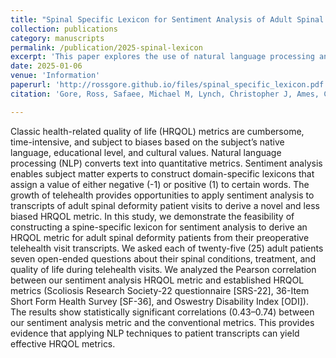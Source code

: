 ```yaml
---
title: "Spinal Specific Lexicon for Sentiment Analysis of Adult Spinal Deformity Patient Interviews Correlate with SRS22, SF36, and ODI Scores: A Pilot Study of 25 Patients"
collection: publications
category: manuscripts
permalink: /publication/2025-spinal-lexicon
excerpt: 'This paper explores the use of natural language processing and sentiment analysis on telehealth visit transcripts to develop a novel health-related quality of life (HRQOL) metric for adult spinal deformity patients. The study demonstrates significant correlations between this new sentiment analysis-based metric and conventional HRQOL measures, suggesting that NLP techniques applied to patient transcripts can produce effective HRQOL metrics.'
date: 2025-01-06
venue: 'Information'
paperurl: 'http://rossgore.github.io/files/spinal_specific_lexicon.pdf'
citation: 'Gore, Ross, Safaee, Michael M, Lynch, Christopher J, Ames, Chris P. (2025). "Spinal Specific Lexicon for Sentiment Analysis of Adult Spinal Deformity Patient Interviews Correlate with SRS22, SF36, and Odi Scores: A Pilot Study of 25 Patients." <i>Information</i>.'

---
```

Classic health-related quality of life (HRQOL) metrics are cumbersome, time-intensive, and subject to biases based on the subject’s native language, educational level, and cultural values. Natural language processing (NLP) converts text into quantitative metrics. Sentiment analysis enables subject matter experts to construct domain-specific lexicons that assign a value of either negative (-1) or positive (1) to certain words. The growth of telehealth provides opportunities to apply sentiment analysis to transcripts of adult spinal deformity patient visits to derive a novel and less biased HRQOL metric. In this study, we demonstrate the feasibility of constructing a spine-specific lexicon for sentiment analysis to derive an HRQOL metric for adult spinal deformity patients from their preoperative telehealth visit transcripts. We asked each of twenty-five (25) adult patients seven open-ended questions about their spinal conditions, treatment, and quality of life during telehealth visits. We analyzed the Pearson correlation between our sentiment analysis HRQOL metric and established HRQOL metrics (Scoliosis Research Society-22 questionnaire [SRS-22], 36-Item Short Form Health Survey [SF-36], and Oswestry Disability Index [ODI]). The results show statistically significant correlations (0.43–0.74) between our sentiment analysis metric and the conventional metrics. This provides evidence that applying NLP techniques to patient transcripts can yield effective HRQOL metrics.

